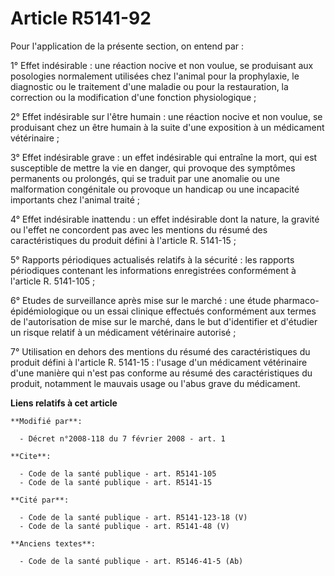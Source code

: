 # Article R5141-92

Pour l'application de la présente section, on entend par :

1° Effet indésirable : une réaction nocive et non voulue, se produisant aux posologies normalement utilisées chez l'animal
pour la prophylaxie, le diagnostic ou le traitement d'une maladie ou pour la restauration, la correction ou la modification
d'une fonction physiologique ;

2° Effet indésirable sur l'être humain : une réaction nocive et non voulue, se produisant chez un être humain à la suite
d'une exposition à un médicament vétérinaire ;

3° Effet indésirable grave : un effet indésirable qui entraîne la mort, qui est susceptible de mettre la vie en danger, qui
provoque des symptômes permanents ou prolongés, qui se traduit par une anomalie ou une malformation congénitale ou provoque
un handicap ou une incapacité importants chez l'animal traité ;

4° Effet indésirable inattendu : un effet indésirable dont la nature, la gravité ou l'effet ne concordent pas avec les
mentions du résumé des caractéristiques du produit défini à l'article R. 5141-15 ;

5° Rapports périodiques actualisés relatifs à la sécurité : les rapports périodiques contenant les informations enregistrées
conformément à l'article R. 5141-105 ;

6° Etudes de surveillance après mise sur le marché : une étude pharmaco-épidémiologique ou un essai clinique effectués
conformément aux termes de l'autorisation de mise sur le marché, dans le but d'identifier et d'étudier un risque relatif à un
médicament vétérinaire autorisé ;

7° Utilisation en dehors des mentions du résumé des caractéristiques du produit défini à l'article R. 5141-15 : l'usage d'un
médicament vétérinaire d'une manière qui n'est pas conforme au résumé des caractéristiques du produit, notamment le mauvais
usage ou l'abus grave du médicament.

**Liens relatifs à cet article**

	**Modifié par**:

	  - Décret n°2008-118 du 7 février 2008 - art. 1

	**Cite**:

	  - Code de la santé publique - art. R5141-105
	  - Code de la santé publique - art. R5141-15

	**Cité par**:

	  - Code de la santé publique - art. R5141-123-18 (V)
	  - Code de la santé publique - art. R5141-48 (V)

	**Anciens textes**:

	  - Code de la santé publique - art. R5146-41-5 (Ab)
